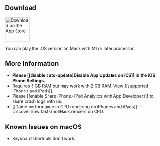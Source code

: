 ## Download

<a href="https://apps.apple.com/app/gnollhack/id1626979951" style="height:80px;"><img alt="Download on the App Store" src="https://user-images.githubusercontent.com/16661034/226737460-9a57591a-9ca6-4a01-ae4e-14ed454c3d02.jpg" height="80" /></a>

You can play the iOS version on Macs with M1 or later processor.

## More Information

- **Please [[disable auto-update|Disable App Updates on iOS]] in the iOS Phone Settings.**
- Requires 3 GB RAM but may work with 2 GB RAM. View [[supported iPhones and iPads]].
- Please [[enable Share iPhone ∕ iPad Analytics with App Developers]] to share crash logs with us.
- [[Game performance in CPU rendering on iPhones and iPads]] — Discover how fast GnollHack renders on CPU.

## Known Issues on macOS

- Keyboard shortcuts don't work.